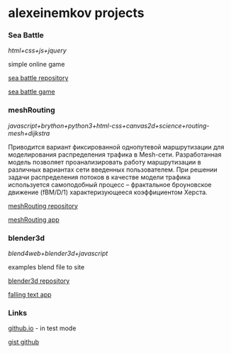 # alexeinemkov projects

### Sea Battle
*html+css+js+jquery*

simple online game 

[sea battle repository](http://github.com/alexeinemkov/seaBattle "sea battle")

[sea battle game](http://alexeinemkov.github.io/seaBattle "sea battle")

### meshRouting
*javascript+brython+python3+html-css+canvas2d+science+routing-mesh+dijkstra*

Приводится вариант фиксированной однопутевой маршрутизации для моделирования распределения трафика в Mesh-сети. Разработанная модель позволяет проанализировать работу маршрутизации в различных вариантах сети введенных пользователем. При решении задачи распределения потоков в качестве модели трафика используется самоподобный процесс – фрактальное броуновское движение (fBM/D/1) характеризующееся коэффициентом Херста.

[meshRouting repository](http://github.com/alexeinemkov/meshRouting "mesh routing")

[meshRouting app](http://alexeinemkov.github.io/meshRouting "mesh routing")

### blender3d
*blend4web+blender3d+javascript*

examples blend file to site

[blender3d repository](http://github.com/alexeinemkov/blender3d "blender3d")

[falling text app](https://alexeinemkov.github.io/blender3d/projects/fallingText_app/index.html)

### Links

[github.io](https://alexeinemkov.github.io "github.io") - in test mode

[gist github](https://gist.github.com/alexeinemkov/ "gist.github")



